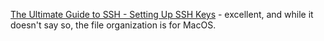 
[The Ultimate Guide to SSH - Setting Up SSH Keys](https://www.freecodecamp.org/news/the-ultimate-guide-to-ssh-setting-up-ssh-keys/) - excellent, and while it doesn't say so, the file organization is for MacOS.

